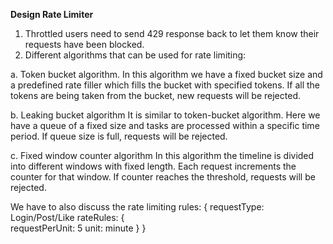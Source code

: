 **Design Rate Limiter**

1. Throttled users need to send 429 response back to let them know their requests have been blocked.
2. Different algorithms that can be used for rate limiting:

a. Token bucket algorithm.
In this algorithm we have a fixed bucket size and a predefined rate filler which fills the bucket with specified tokens.
If all the tokens are being taken from the bucket, new requests will be rejected.

b. Leaking bucket algorithm
It is similar to token-bucket algorithm. Here we have a queue of a fixed size and tasks are processed within a specific time period.
If queue size is full, requests will be rejected.

c. Fixed window counter algorithm
In this algorithm the timeline is divided into different windows with fixed length.
Each request increments the counter for that window.
If counter reaches the threshold, requests will be rejected.

We have to also discuss the rate limiting rules:
{
requestType: Login/Post/Like
rateRules:
{  
  requestPerUnit: 5
  unit: minute
}
}
